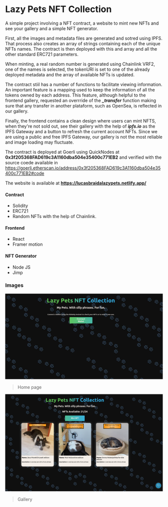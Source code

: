 # Lazy Pets NFT Collection

A simple project involving a NFT contract, a website to mint new NFTs and see your gallery and a simple NFT generator.

First, all the images and metadata files are generated and sotred using IPFS. That process also creates an array of strings containing each of the unique NFTs names. The contract is then deployed with this and array and all the other standard ERC721 parameters.

When minting, a real random number is generated using Chainlink VRF2, one of the names is selected, the tokenURI is set to one of the already deployed metadata and the array of available NFTs is updated.

The contract stiil has a number of functions to facilitate viewing information. An important feature is a mapping used to keep the information of all the tokens owned by each address. This feature, although helpful to the frontend gallery, requested an overrride of the ***_transfer*** function making sure that any transfer in another plataform, such as OpenSea, is reflected in our gallery.

Finally, the frontend contains a clean design where users can mint NFTS, when they're not sold out, see their gallery with the help of ***ipfs.io*** as the IPFS Gateway and a button to refresh the current account NFTs. Since we are using a public and free IPFS Gateway, our gallery is not the most reliable and image loading may fluctuate.

The contract is deployed at Goerli using QuickNodes at **0x3f205368FAD619c3A1160dba504e35400c771EB2** and verified with the source coede available in https://goerli.etherscan.io/address/0x3f205368FAD619c3A1160dba504e35400c771EB2#code

The website is available at **https://lucasbraidalazypets.netlify.app/**



#### Contract
- Solidity
- ERC721
- Random NFTs with the help of Chainlink.


#### Frontend
- React
- Framer motion

#### NFT Generator
- Node JS
- Jimp


### Images

![](https://raw.githubusercontent.com/LucasBraida/PetsNFTs/main/frontend/LPNFT_connect_wallet.png)
> Home page

![](https://raw.githubusercontent.com/LucasBraida/PetsNFTs/main/frontend/LPNFT_gallery.png)

> Gallery


